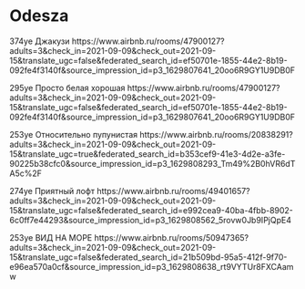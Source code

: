 # Odesza
<p>
  <p>
374уе Джакузи
https://www.airbnb.ru/rooms/47900127?adults=3&check_in=2021-09-09&check_out=2021-09-15&translate_ugc=false&federated_search_id=ef50701e-1855-44e2-8b19-092fe4f3140f&source_impression_id=p3_1629807641_20oo6R9GY1U9DB0F
<p>
295уе Просто белая хорошая
https://www.airbnb.ru/rooms/47900127?adults=3&check_in=2021-09-09&check_out=2021-09-15&translate_ugc=false&federated_search_id=ef50701e-1855-44e2-8b19-092fe4f3140f&source_impression_id=p3_1629807641_20oo6R9GY1U9DB0F
<p>
253уе Относительно пупунистая
  https://www.airbnb.ru/rooms/20838291?adults=3&check_in=2021-09-09&check_out=2021-09-15&translate_ugc=true&federated_search_id=b353cef9-41e3-4d2e-a3fe-90225b38cfc0&source_impression_id=p3_1629808293_Tm49%2B0hVR6dTA5c%2F
  <p>
 274уе Приятный лофт
  https://www.airbnb.ru/rooms/49401657?adults=3&check_in=2021-09-09&check_out=2021-09-15&translate_ugc=false&federated_search_id=e992cea9-40ba-4fbb-8902-6c0ff7e44293&source_impression_id=p3_1629808562_5rovw0Jb9IPjQpE4
  <p>
  253уе ВИД НА МОРЕ
  https://www.airbnb.ru/rooms/50947365?adults=3&check_in=2021-09-09&check_out=2021-09-15&translate_ugc=false&federated_search_id=21b509bd-95a5-412f-9f70-e96ea570a0cf&source_impression_id=p3_1629808638_rt9VYTUr8FXCAamw

